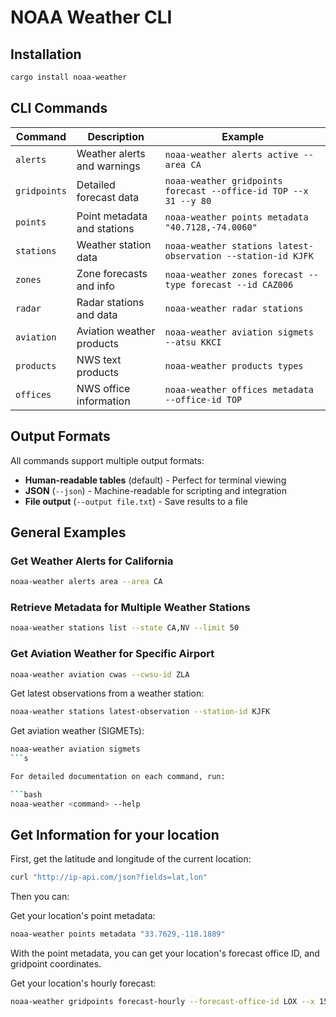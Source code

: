 # NOAA Weather CLI

## Installation

```bash
cargo install noaa-weather
```

## CLI Commands

| Command      | Description                 | Example                                                          |
| ------------ | --------------------------- | ---------------------------------------------------------------- |
| `alerts`     | Weather alerts and warnings | `noaa-weather alerts active --area CA`                           |
| `gridpoints` | Detailed forecast data      | `noaa-weather gridpoints forecast --office-id TOP --x 31 --y 80` |
| `points`     | Point metadata and stations | `noaa-weather points metadata "40.7128,-74.0060"`                |
| `stations`   | Weather station data        | `noaa-weather stations latest-observation --station-id KJFK`     |
| `zones`      | Zone forecasts and info     | `noaa-weather zones forecast --type forecast --id CAZ006`        |
| `radar`      | Radar stations and data     | `noaa-weather radar stations`                                    |
| `aviation`   | Aviation weather products   | `noaa-weather aviation sigmets --atsu KKCI`                      |
| `products`   | NWS text products           | `noaa-weather products types`                                    |
| `offices`    | NWS office information      | `noaa-weather offices metadata --office-id TOP`                  |

## Output Formats

All commands support multiple output formats:

-   **Human-readable tables** (default) - Perfect for terminal viewing
-   **JSON** (`--json`) - Machine-readable for scripting and integration
-   **File output** (`--output file.txt`) - Save results to a file

## General Examples

### Get Weather Alerts for California

```bash
noaa-weather alerts area --area CA
```

### Retrieve Metadata for Multiple Weather Stations

```bash
noaa-weather stations list --state CA,NV --limit 50
```

### Get Aviation Weather for Specific Airport

```bash
noaa-weather aviation cwas --cwsu-id ZLA
```

Get latest observations from a weather station:

```bash
noaa-weather stations latest-observation --station-id KJFK
```

Get aviation weather (SIGMETs):

```bash
noaa-weather aviation sigmets
```s

For detailed documentation on each command, run:

```bash
noaa-weather <command> --help
```

## Get Information for your location

First, get the latitude and longitude of the current location:

```bash
curl "http://ip-api.com/json?fields=lat,lon"
```

Then you can:

Get your location's point metadata:

```bash
noaa-weather points metadata "33.7629,-118.1889"
```

With the point metadata, you can get your location's forecast office ID, and gridpoint coordinates.

Get your location's hourly forecast:

```bash
noaa-weather gridpoints forecast-hourly --forecast-office-id LOX --x 155 --y 32
```
